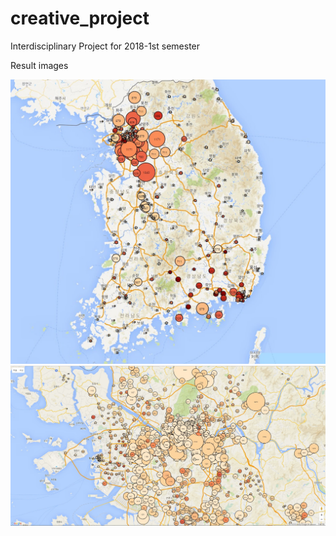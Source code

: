 # creative_project
Interdisciplinary Project for 2018-1st semester

Result images

![creative1](/creative1.jpg)
![creative2](/creative2.jpg)
